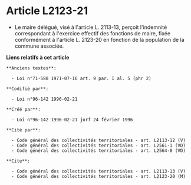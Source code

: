 # Article L2123-21

- Le maire délégué, visé à l'article L. 2113-13, perçoit l'indemnité correspondant à l'exercice effectif des fonctions de
maire, fixée conformément à l'article L. 2123-20 en fonction de la population de la commune associée.

**Liens relatifs à cet article**

	**Anciens textes**:

	  - Loi n°71-588 1971-07-16 art. 9 par. I al. 5 (phr 2)

	**Codifié par**:

	  - Loi n°96-142 1996-02-21

	**Créé par**:

	  - Loi n°96-142 1996-02-21 jorf 24 février 1996

	**Cité par**:

	  - Code général des collectivités territoriales - art. L2113-12 (V)
	  - Code général des collectivités territoriales - art. L2561-1 (VD)
	  - Code général des collectivités territoriales - art. L2564-8 (VD)

	**Cite**:

	  - Code général des collectivités territoriales - art. L2113-13 (V)
	  - Code général des collectivités territoriales - art. L2123-20 (M)

